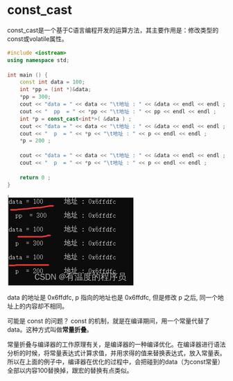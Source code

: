 # const_cast

const_cast是一个基于C语言编程开发的运算方法，其主要作用是：修改类型的const或volatile属性。

```cpp
#include <iostream>
using namespace std;
 
int main () {
	const int data = 100;
    int *pp = (int *)&data;
    *pp = 300;
    cout << "data = " << data << "\t地址 : " << &data << endl << endl ;
	cout << "  pp  = " << *pp << "\t地址 : " << pp << endl << endl ;
	int *p = const_cast<int*>( &data ) ;
	cout << "data = " << data << "\t地址 : " << &data << endl << endl ;
	cout << "  p  = " << *p << "\t地址 : " << p << endl << endl ;
	*p = 200 ;
 
	cout << "data = " << data << "\t地址 : " << &data << endl << endl ;
	cout << "  p  = " << *p << "\t地址 : " << p << endl << endl ;
 
	return 0 ;
}
```

![](_attachments/old/2023-02-19-13-30-40.png)

data 的地址是 0x6ffdfc, p 指向的地址也是 0x6ffdfc, 但是修改 p 之后, 同一个地址上的内容却不相同。

可能是 const 的问题？ const 的机制，就是在编译期间，用一个常量代替了 data。这种方式叫做**常量折叠**。

常量折叠与编译器的工作原理有关，是编译器的一种编译优化。在编译器进行语法分析的时候，将常量表达式计算求值，并用求得的值来替换表达式，放入常量表。所以在上面的例子中，编译器在优化的过程中，会把碰到的data（为const常量）全部以内容100替换掉，跟宏的替换有点类似。